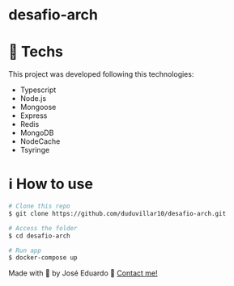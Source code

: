 # desafio-arch

# 🚀 Techs

This project was developed following this technologies:

- Typescript
- Node.js
- Mongoose
- Express
- Redis
- MongoDB
- NodeCache
- Tsyringe

# :information_source: How to use

```bash
# Clone this repo
$ git clone https://github.com/duduvillar10/desafio-arch.git

# Access the folder
$ cd desafio-arch

# Run app
$ docker-compose up
```
Made with 💙 by José Eduardo :wave: [Contact me!](https://www.linkedin.com/in/jos%C3%A9-eduardo-vilar/)
